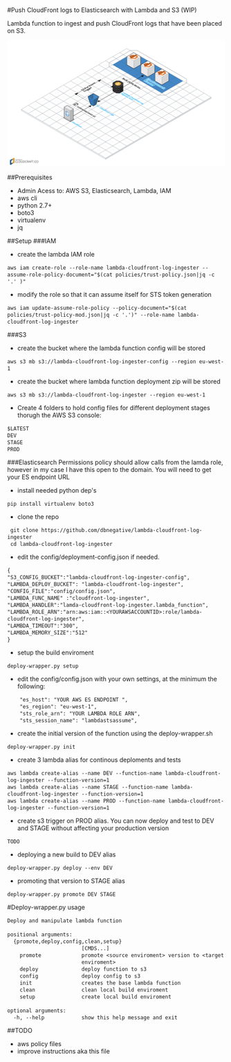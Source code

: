 #Push CloudFront logs to Elasticsearch with Lambda and S3 (WIP)

Lambda function to ingest and push CloudFront logs that have been placed on S3.

![Alt text](/diagram.png?raw=true "Layout")


##Prerequisites
* Admin Acess to: AWS S3, Elasticsearch, Lambda, IAM
* aws cli
* python 2.7+
* boto3
* virtualenv
* jq

##Setup
###IAM
* create the lambda IAM role
```
aws iam create-role --role-name lambda-cloudfront-log-ingester --assume-role-policy-document="$(cat policies/trust-policy.json|jq -c '.' )"
```
* modify the role so that it can assume itself for STS token generation
```
aws iam update-assume-role-policy --policy-document="$(cat policies/trust-policy-mod.json|jq -c '.')" --role-name lambda-cloudfront-log-ingester
```
###S3
* create the bucket where the lambda function config will be stored
```
aws s3 mb s3://lambda-cloudfront-log-ingester-config --region eu-west-1
```
* create the bucket where lambda function deployment zip will be stored
```
aws s3 mb s3://lambda-cloudfront-log-ingester --region eu-west-1
```
* Create 4 folders to hold config files for different deployment stages thorugh the AWS S3 console:
```
$LATEST
DEV
STAGE
PROD
```
###Elasticsearch
Permissions policy should allow calls from the lamda role, however in my case I have this open to the domain.
You will need to get your ES endpoint URL


* install needed python dep's
```
pip install virtualenv boto3
```
* clone the repo
```
 git clone https://github.com/dbnegative/lambda-cloudfront-log-ingester
 cd lambda-cloudfront-log-ingester
```
* edit the config/deployment-config.json if needed. 
```
{
"S3_CONFIG_BUCKET":"lambda-cloudfront-log-ingester-config",
"LAMBDA_DEPLOY_BUCKET": "lambda-cloudfront-log-ingester",
"CONFIG_FILE":"config/config.json",
"LAMBDA_FUNC_NAME" :"cloudfront-log-ingester",
"LAMBDA_HANDLER":"lamda-cloudfront-log-ingester.lambda_function",
"LAMBDA_ROLE_ARN":"arn:aws:iam::<YOURAWSACCOUNTID>:role/lambda-cloudfront-log-ingester",
"LAMBDA_TIMEOUT":"300",
"LAMBDA_MEMORY_SIZE":"512"
}
```
* setup the build enviroment
```
deploy-wrapper.py setup
```
* edit the config/config.json with your own settings, at the minimum the following:
```
    "es_host": "YOUR AWS ES ENDPOINT ",
    "es_region": "eu-west-1",
    "sts_role_arn": "YOUR LAMBDA ROLE ARN",
    "sts_session_name": "lambdastsassume",
```
* create the initial version of the function using the deploy-wrapper.sh
```
deploy-wrapper.py init
```
* create 3 lambda alias for continous deploments and tests 
```
aws lambda create-alias --name DEV --function-name lambda-cloudfront-log-ingester --function-version=1
aws lambda create-alias --name STAGE --function-name lambda-cloudfront-log-ingester --function-version=1
aws lambda create-alias --name PROD --function-name lambda-cloudfront-log-ingester --function-version=1
```
* create s3 trigger on PROD alias. You can now deploy and test to DEV and STAGE without affecting your production version
```
TODO
```
* deploying a new build to DEV alias
```
deploy-wrapper.py deploy --env DEV
```
* promoting that version to STAGE alias
```
deploy-wrapper.py promote DEV STAGE
```

#Deploy-wrapper.py usage
```
Deploy and manipulate lambda function

positional arguments:
  {promote,deploy,config,clean,setup}
                        [CMDS...]
    promote             promote <source enviroment> version to <target
                        enviroment>
    deploy              deploy function to s3
    config              deploy config to s3
    init                creates the base lambda function
    clean               clean local build enviroment
    setup               create local build enviroment

optional arguments:
  -h, --help            show this help message and exit
```

##TODO
* aws policy files
* improve instructions aka this file
